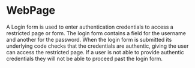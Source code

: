 # WebPage
A Login form is used to enter authentication credentials to access a restricted page or form. The login form contains a field for the username and another for the password. When the login form is submitted its underlying code checks that the credentials are authentic, giving the user can access the restricted page. If a user is not able to provide authentic credentials they will not be able to proceed past the login form.
